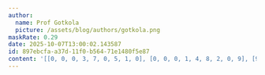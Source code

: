 ```yaml
---
author:
  name: Prof Gotkola
  picture: /assets/blog/authors/gotkola.png
maskRate: 0.29
date: 2025-10-07T13:00:02.143587
id: 897ebcfa-a37d-11f0-b564-71e1480f5e87
content: '[[0, 0, 0, 3, 7, 0, 5, 1, 0], [0, 0, 0, 1, 4, 8, 2, 0, 9], [9, 3, 1, 6, 5, 0, 4, 8, 7], [0, 8, 7, 5, 9, 1, 6, 2, 3], [2, 5, 3, 4, 8, 6, 9, 7, 0], [0, 9, 6, 2, 3, 7, 8, 4, 5], [0, 7, 8, 0, 1, 0, 0, 6, 2], [6, 1, 9, 8, 0, 3, 7, 5, 0], [3, 4, 0, 7, 0, 0, 1, 9, 0]]'
---
```


